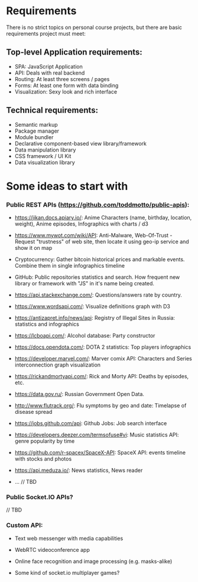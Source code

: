 # Requirements

There is no strict topics on personal course projects, but there are basic requirements  project must meet:

## Top-level Application requirements:
* SPA: JavaScript Application
* API: Deals with real backend
* Routing: At least three screens / pages
* Forms: At least one form with data binding
* Visualization: Sexy look and rich interface

## Technical requirements:
* Semantic markup
* Package manager
* Module bundler
* Declarative component-based view library/framework
* Data manipulation library
* CSS framework / UI Kit
* Data visualization library


	
# Some ideas to start with
	
### Public REST APIs (https://github.com/toddmotto/public-apis):



* https://jikan.docs.apiary.io/: Anime Characters (name, birthday, location, weight), Anime episodes, 
Infographics with charts / d3

* https://www.mywot.com/wiki/API: Anti-Malware, Web-Of-Trust - Request "trustness" of web site, then locate it using geo-ip service and show it on map

* Cryptocurrency: Gather bitcoin historical prices and markable events. Combine them in single infographics timeline

* GitHub: Public repositories statistics and search. How frequent new library or framework with "JS" in it's name being created.

* https://api.stackexchange.com/: Questions/answers rate by country.

* https://www.wordsapi.com/: Visualize definitions graph with D3

* https://antizapret.info/news/api: Registry of Illegal Sites in Russia: statistics and infographics

* https://lcboapi.com/: Alcohol database: Party constructor

* https://docs.opendota.com/: DOTA 2 statistics: Top players infographics

* https://developer.marvel.com/: Marver comix API: Characters and Series interconnection graph visualization

* https://rickandmortyapi.com/: Rick and Morty API: Deaths by episodes, etc.

* https://data.gov.ru/: Russian Government Open Data.

* http://www.flutrack.org/: Flu symptoms by geo and date: Timelapse of disease spread

* https://jobs.github.com/api: Github Jobs: Job search interface

* https://developers.deezer.com/termsofuse#vi: Music statistics API: genre popularity by time

* https://github.com/r-spacex/SpaceX-API: SpaceX API: events timeline with stocks and photos

* https://api.meduza.io/: News statistics, News reader

* ... // TBD

### Public Socket.IO APIs?
// TBD


### Custom API:

* Text web messenger with media capabilities

* WebRTC videoconference app

* Online face recognition and image processing (e.g. masks-alike)

* Some kind of socket.io multiplayer games?


